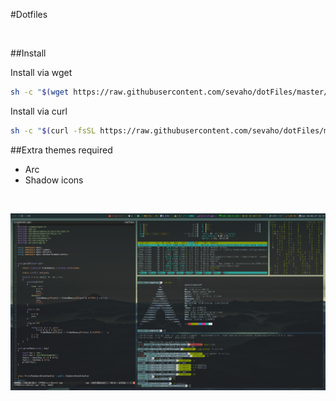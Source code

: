 #Dotfiles

&nbsp;

##Install

Install via wget

```bash
sh -c "$(wget https://raw.githubusercontent.com/sevaho/dotFiles/master/install.sh -O -)"
```

Install via curl

```bash
sh -c "$(curl -fsSL https://raw.githubusercontent.com/sevaho/dotFiles/master/install.sh)"
```

##Extra themes required

- Arc
- Shadow icons

&nbsp;

![DE](https://raw.githubusercontent.com/sevaho/dotFiles/master/img/DE.png)

